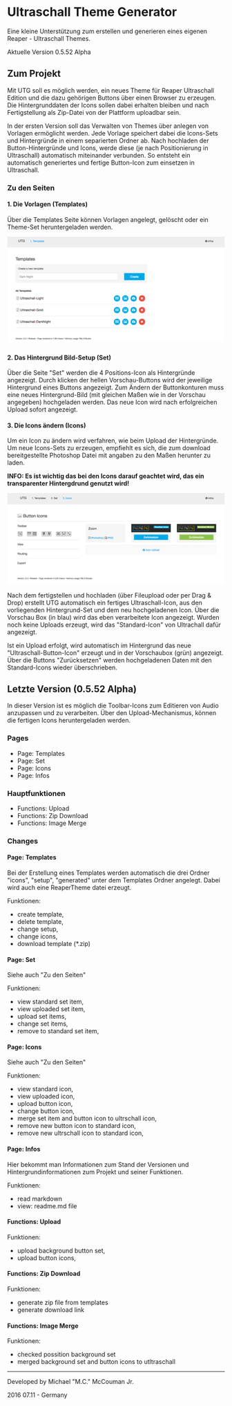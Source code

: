 # Ultraschall Theme Generator

Eine kleine Unterstützung zum erstellen und generieren eines eigenen Reaper - Ultraschall Themes. 

Aktuelle Version 0.5.52 Alpha 


## Zum Projekt

Mit UTG soll es möglich werden, ein neues Theme für Reaper Ultraschall Edition und die dazu gehörigen Buttons 
über einen Browser zu erzeugen. Die Hintergrunddaten der Icons sollen dabei erhalten bleiben und nach Fertigstellung 
als Zip-Datei von der Plattform uploadbar sein. 

In der ersten Version soll das Verwalten von Themes über anlegen von Vorlagen ermöglicht werden. 
Jede Vorlage speichert dabei die Icons-Sets und Hintergründe in einem separierten Ordner ab. Nach hochladen der 
Button-Hintergründe und Icons, werde diese (je nach Positionierung in Ultraschall) automatisch miteinander verbunden.
So entsteht ein automatisch generiertes und fertige Button-Icon zum einsetzen in Ultraschall. 

### Zu den Seiten

#### 1. Die Vorlagen (Templates)

Über die Templates Seite können Vorlagen angelegt, gelöscht oder ein Theme-Set heruntergeladen werden.

<img src="https://raw.githubusercontent.com/McCouman/Ultraschall-Theme-Generator/master/screenshot1.png">

#### 2. Das Hintergrund Bild-Setup (Set)

Über die Seite "Set" werden die 4 Positions-Icon als Hintergründe angezeigt. 
Durch klicken der hellen Vorschau-Buttons wird der jeweilige Hintergrund eines Buttons angezeigt. 
Zum Ändern der Buttonkonturen muss eine neues Hintergrund-Bild (mit gleichen Maßen wie in der Vorschau angegeben)
hochgeladen werden. Das neue Icon wird nach erfolgreichen Upload sofort angezeigt.

#### 3. Die Icons ändern (Icons)

Um ein Icon zu ändern wird verfahren, wie beim Upload der Hintergründe. Um neue Icons-Sets zu erzeugen, 
empfiehlt es sich, die zum download bereitgestellte Photoshop Datei mit angaben zu den Maßen herunter zu laden. 

**INFO: Es ist wichtig das bei den Icons darauf geachtet wird, das ein transparenter Hintergdrund genutzt wird!**

<img src="https://raw.githubusercontent.com/McCouman/Ultraschall-Theme-Generator/master/screenshot2.png">

Nach dem fertigstellen und hochladen (über Fileupload oder per Drag & Drop) erstellt UTG automatisch ein fertiges 
Ultraschall-Icon, aus den vorliegenden Hintergrund-Set und dem neu hochgeladenen Icon. Über die Vorschau Box (in blau) 
wird das eben verarbeitete Icon angezeigt. Wurden noch keine Uploads erzeugt, wird das "Standard-Icon" von 
Ultrachall dafür angezeigt. 

Ist ein Upload erfolgt, wird automatisch im Hintergrund das neue "Ultraschall-Button-Icon" erzeugt und in der Vorschaubox (grün) angezeigt. Über die Buttons "Zurücksetzen" werden hochgeladenen Daten mit den Standard-Icons wieder überschrieben.

## Letzte Version (0.5.52 Alpha)

In dieser Version ist es möglich die Toolbar-Icons zum Editieren von Audio anzupassen und zu verarbeiten. 
Über den Upload-Mechanismus, können die fertigen Icons heruntergeladen werden.

### Pages

- Page: Templates
- Page: Set
- Page: Icons
- Page: Infos

### Hauptfunktionen

- Functions: Upload
- Functions: Zip Download
- Functions: Image Merge

### Changes

#### **Page: Templates**

Bei der Erstellung eines Templates werden automatisch die drei Ordner "icons", "setup", "generated" unter dem 
Templates Ordner angelegt. Dabei wird auch eine ReaperTheme datei erzeugt.

Funktionen:

- create template, 
- delete template, 
- change setup, 
- change icons, 
- download template (*.zip)

#### **Page: Set**

Siehe auch "Zu den Seiten"

Funktionen:

- view standard set item,
- view uploaded set item, 
- upload set items, 
- change set items, 
- remove to standard set item,

#### **Page: Icons**

Siehe auch "Zu den Seiten"

Funktionen:

- view standard icon,
- view uploaded icon, 
- upload button icon, 
- change button icon,
- merge set item and button icon to ultrschall icon,
- remove new button icon to standard icon,
- remove new ultrschall icon to standard icon,

#### **Page: Infos**

Hier bekommt man Informationen zum Stand der Versionen und Hintergrundinformationen zum Projekt und seiner Funktionen.

Funktionen:

- read markdown
- view: readme.md file

#### **Functions: Upload**

Funktionen:

- upload background button set,
- upload button icons, 

#### **Functions: Zip Download**

Funktionen:

- generate zip file from templates
- generate download link 

#### **Functions: Image Merge**

Funktionen:

- checked possition background set
- merged background set and button icons to utltraschall

----

Developed by Michael "M.C." McCouman Jr.

2016 07.11 - Germany


